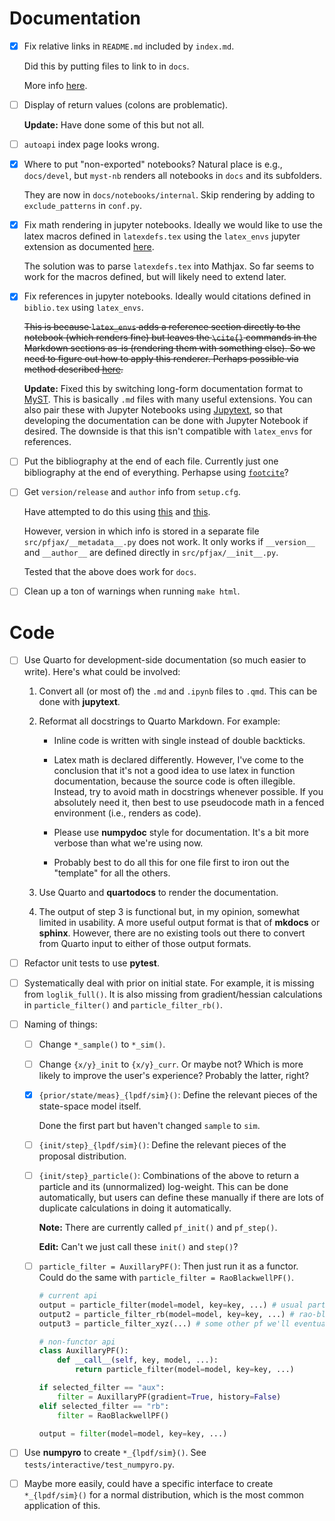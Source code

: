 # Documentation

- [x] Fix relative links in `README.md` included by `index.md`.

	Did this by putting files to link to in `docs`.

	More info [here](https://myst-parser.readthedocs.io/en/v0.13.5/using/howto.html#include-a-file-from-outside-the-docs-folder-like-readme-md).
	
- [ ] Display of return values (colons are problematic).

	**Update:** Have done some of this but not all.
	
- [ ] `autoapi` index page looks wrong.

- [x] Where to put "non-exported" notebooks?  Natural place is e.g., `docs/devel`, but `myst-nb` renders all notebooks in `docs` and its subfolders.

	They are now in `docs/notebooks/internal`.  Skip rendering by adding to `exclude_patterns` in `conf.py`.

- [x] Fix math rendering in jupyter notebooks.  Ideally we would like to use the latex macros defined in `latexdefs.tex` using the `latex_envs` jupyter extension as documented [here](https://jupyter-contrib-nbextensions.readthedocs.io/en/latest/nbextensions/latex_envs/README.html).  

	The solution was to parse `latexdefs.tex` into Mathjax.  So far seems to work for the macros defined, but will likely need to extend later.
	
- [x] Fix references in jupyter notebooks.  Ideally would citations defined in `biblio.tex` using `latex_envs`.

	~~This is because `latex_envs` adds a reference section directly to the notebook (which renders fine) but leaves the `\cite{}` commands in the Markdown sections as-is (rendering them with something else).  So we need to figure out how to apply this renderer.  Perhaps possible via method described [here](https://myst-nb.readthedocs.io/en/latest/authoring/custom-formats.html#custom-formats).~~
	
	**Update:** Fixed this by switching long-form documentation format to [MyST](https://myst-parser.readthedocs.io/en/latest/index.html).  This is basically `.md` files with many useful extensions.  You can also pair these with Jupyter Notebooks using [Jupytext](https://jupytext.readthedocs.io/en/latest/index.html), so that developing the documentation can be done with Jupyter Notebook if desired.  The downside is that this isn't compatible with `latex_envs` for references.

- [ ] Put the bibliography at the end of each file.  Currently just one bibliography at the end of everything.  Perhapse using [`footcite`](https://sphinxcontrib-bibtex.readthedocs.io/en/latest/usage.html#section-local-bibliographies)?

- [ ] Get `version/release` and `author` info from `setup.cfg`.

	Have attempted to do this using [this](https://github.com/pypa/setuptools/issues/2530#issuecomment-1135391647) and [this](https://stackoverflow.com/questions/26141851/let-sphinx-use-version-from-setup-py).
	
	However, version in which info is stored in a separate file `src/pfjax/__metadata__.py` does not work.  It only works if `__version__` and `__author__` are defined directly in `src/pfjax/__init__.py`.
	
	Tested that the above does work for `docs`.

- [ ] Clean up a ton of warnings when running `make html`.  


# Code

- [ ] Use Quarto for development-side documentation (so much easier to write).  Here's what could be involved:

	1. Convert all (or most of) the `.md` and `.ipynb` files to `.qmd`.  This can be done with **jupytext**.
	
	2. Reformat all docstrings to Quarto Markdown.  For example:
	
		- Inline code is written with single instead of double backticks.
		
		- Latex math is declared differently.  However, I've come to the conclusion that it's not a good idea to use latex in function documentation, because the source code is often illegible.  Instead, try to avoid math in docstrings whenever possible.  If you absolutely need it, then best to use pseudocode math in a fenced environment (i.e., renders as code).
		
		- Please use **numpydoc** style for documentation.  It's a bit more verbose than what we're using now.
		
		- Probably best to do all this for one file first to iron out the "template" for all the others.
		
	3. Use Quarto and **quartodocs** to render the documentation.
	
	4. The output of step 3 is functional but, in my opinion, somewhat limited in usability.  A more useful output format is that of **mkdocs** or **sphinx**.  However, there are no existing tools out there to convert from Quarto input to either of those output formats.

- [ ] Refactor unit tests to use **pytest**.

- [ ] Systematically deal with prior on initial state.  For example, it is missing from `loglik_full()`.  It is also missing from gradient/hessian calculations in `particle_filter()` and `particle_filter_rb()`.

- [ ] Naming of things:

	- [ ] Change `*_sample()` to `*_sim()`.
	
	- [ ] Change `{x/y}_init` to `{x/y}_curr`.  Or maybe not?  Which is more likely to improve the user's experience?  Probably the latter, right?

	- [x] `{prior/state/meas}_{lpdf/sim}()`: Define the relevant pieces of the state-space model itself.
	
		Done the first part but haven't changed `sample` to `sim`.
	
	- [ ] `{init/step}_{lpdf/sim}()`: Define the relevant pieces of the proposal distribution.

	- [ ] `{init/step}_particle()`: Combinations of the above to return a particle and its (unnormalized) log-weight.  This can be done automatically, but users can define these manually if there are lots of duplicate calculations in doing it automatically. 
	
		**Note:** There are currently called `pf_init()` and `pf_step()`.
		
		**Edit:** Can't we just call these `init()` and `step()`?

	- [ ] `particle_filter = AuxillaryPF()`: Then just run it as a functor.  Could do the same with `particle_filter = RaoBlackwellPF()`.
	
		```python
		# current api
		output = particle_filter(model=model, key=key, ...) # usual particle filter
		output2 = particle_filter_rb(model=model, key=key, ...) # rao-blackwellized pf
		output3 = particle_filter_xyz(...) # some other pf we'll eventually define
		
		# non-functor api
		class AuxillaryPF():
	        def __call__(self, key, model, ...):
			    return particle_filter(model=model, key=key, ...)
		
		if selected_filter == "aux":
	        filter = AuxillaryPF(gradient=True, history=False)
		elif selected_filter == "rb":
		    filter = RaoBlackwellPF()

	    output = filter(model=model, key=key, ...)
		```


- [ ] Use **numpyro** to create `*_{lpdf/sim}()`.  See `tests/interactive/test_numpyro.py`.

- [ ] Maybe more easily, could have a specific interface to create `*_{lpdf/sim}()` for a normal distribution, which is the most common application of this.
